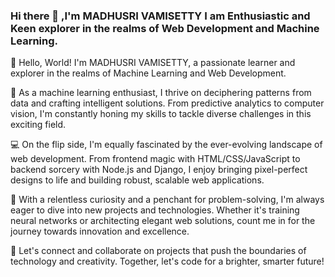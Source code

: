 ### Hi there 👋 ,I'm MADHUSRI VAMISETTY I am Enthusiastic and Keen explorer in the realms of Web Development and Machine Learning.




👋 Hello, World! I'm MADHUSRI VAMISETTY, a passionate learner and explorer in the realms of Machine Learning and Web Development.

🤖 As a machine learning enthusiast, I thrive on deciphering patterns from data and crafting intelligent solutions. From predictive analytics to computer vision, I'm constantly honing my skills to tackle diverse challenges in this exciting field.

💻 On the flip side, I'm equally fascinated by the ever-evolving landscape of web development. From frontend magic with HTML/CSS/JavaScript to backend sorcery with Node.js and Django, I enjoy bringing pixel-perfect designs to life and building robust, scalable web applications.

🚀 With a relentless curiosity and a penchant for problem-solving, I'm always eager to dive into new projects and technologies. Whether it's training neural networks or architecting elegant web solutions, count me in for the journey towards innovation and excellence.

🌟 Let's connect and collaborate on projects that push the boundaries of technology and creativity. Together, let's code for a brighter, smarter future!

